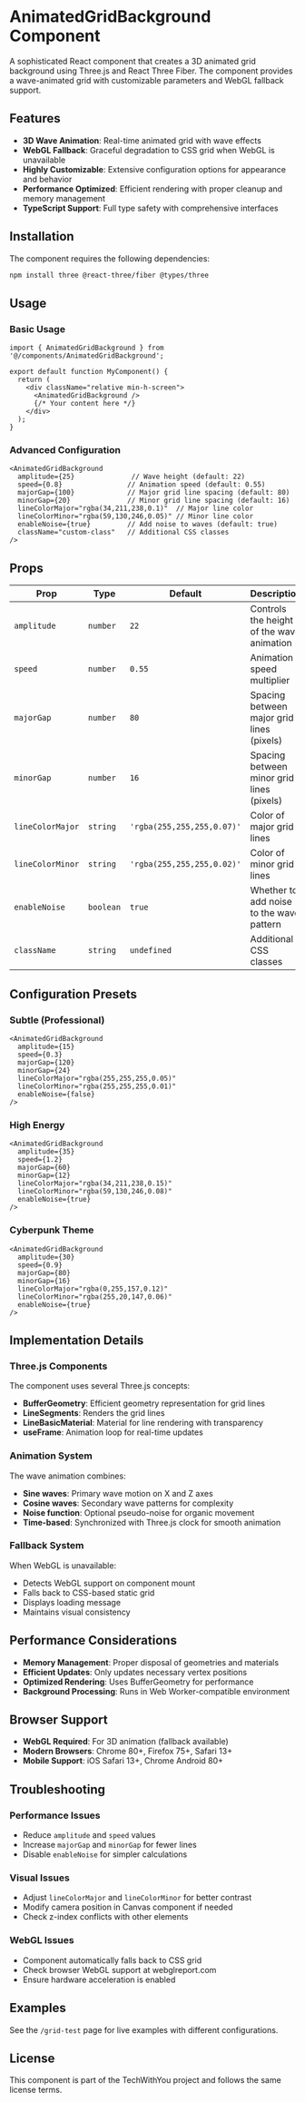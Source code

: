 # AnimatedGridBackground Component

A sophisticated React component that creates a 3D animated grid background using Three.js and React Three Fiber. The component provides a wave-animated grid with customizable parameters and WebGL fallback support.

## Features

- **3D Wave Animation**: Real-time animated grid with wave effects
- **WebGL Fallback**: Graceful degradation to CSS grid when WebGL is unavailable
- **Highly Customizable**: Extensive configuration options for appearance and behavior
- **Performance Optimized**: Efficient rendering with proper cleanup and memory management
- **TypeScript Support**: Full type safety with comprehensive interfaces

## Installation

The component requires the following dependencies:

```bash
npm install three @react-three/fiber @types/three
```

## Usage

### Basic Usage

```tsx
import { AnimatedGridBackground } from '@/components/AnimatedGridBackground';

export default function MyComponent() {
  return (
    <div className="relative min-h-screen">
      <AnimatedGridBackground />
      {/* Your content here */}
    </div>
  );
}
```

### Advanced Configuration

```tsx
<AnimatedGridBackground
  amplitude={25}              // Wave height (default: 22)
  speed={0.8}                // Animation speed (default: 0.55)
  majorGap={100}             // Major grid line spacing (default: 80)
  minorGap={20}              // Minor grid line spacing (default: 16)
  lineColorMajor="rgba(34,211,238,0.1)"  // Major line color
  lineColorMinor="rgba(59,130,246,0.05)" // Minor line color
  enableNoise={true}         // Add noise to waves (default: true)
  className="custom-class"   // Additional CSS classes
/>
```

## Props

| Prop | Type | Default | Description |
|------|------|---------|-------------|
| `amplitude` | `number` | `22` | Controls the height of the wave animation |
| `speed` | `number` | `0.55` | Animation speed multiplier |
| `majorGap` | `number` | `80` | Spacing between major grid lines (pixels) |
| `minorGap` | `number` | `16` | Spacing between minor grid lines (pixels) |
| `lineColorMajor` | `string` | `'rgba(255,255,255,0.07)'` | Color of major grid lines |
| `lineColorMinor` | `string` | `'rgba(255,255,255,0.02)'` | Color of minor grid lines |
| `enableNoise` | `boolean` | `true` | Whether to add noise to the wave pattern |
| `className` | `string` | `undefined` | Additional CSS classes |

## Configuration Presets

### Subtle (Professional)
```tsx
<AnimatedGridBackground
  amplitude={15}
  speed={0.3}
  majorGap={120}
  minorGap={24}
  lineColorMajor="rgba(255,255,255,0.05)"
  lineColorMinor="rgba(255,255,255,0.01)"
  enableNoise={false}
/>
```

### High Energy
```tsx
<AnimatedGridBackground
  amplitude={35}
  speed={1.2}
  majorGap={60}
  minorGap={12}
  lineColorMajor="rgba(34,211,238,0.15)"
  lineColorMinor="rgba(59,130,246,0.08)"
  enableNoise={true}
/>
```

### Cyberpunk Theme
```tsx
<AnimatedGridBackground
  amplitude={30}
  speed={0.9}
  majorGap={80}
  minorGap={16}
  lineColorMajor="rgba(0,255,157,0.12)"
  lineColorMinor="rgba(255,20,147,0.06)"
  enableNoise={true}
/>
```

## Implementation Details

### Three.js Components

The component uses several Three.js concepts:

- **BufferGeometry**: Efficient geometry representation for grid lines
- **LineSegments**: Renders the grid lines
- **LineBasicMaterial**: Material for line rendering with transparency
- **useFrame**: Animation loop for real-time updates

### Animation System

The wave animation combines:
- **Sine waves**: Primary wave motion on X and Z axes
- **Cosine waves**: Secondary wave patterns for complexity
- **Noise function**: Optional pseudo-noise for organic movement
- **Time-based**: Synchronized with Three.js clock for smooth animation

### Fallback System

When WebGL is unavailable:
- Detects WebGL support on component mount
- Falls back to CSS-based static grid
- Displays loading message
- Maintains visual consistency

## Performance Considerations

- **Memory Management**: Proper disposal of geometries and materials
- **Efficient Updates**: Only updates necessary vertex positions
- **Optimized Rendering**: Uses BufferGeometry for performance
- **Background Processing**: Runs in Web Worker-compatible environment

## Browser Support

- **WebGL Required**: For 3D animation (fallback available)
- **Modern Browsers**: Chrome 80+, Firefox 75+, Safari 13+
- **Mobile Support**: iOS Safari 13+, Chrome Android 80+

## Troubleshooting

### Performance Issues
- Reduce `amplitude` and `speed` values
- Increase `majorGap` and `minorGap` for fewer lines
- Disable `enableNoise` for simpler calculations

### Visual Issues
- Adjust `lineColorMajor` and `lineColorMinor` for better contrast
- Modify camera position in Canvas component if needed
- Check z-index conflicts with other elements

### WebGL Issues
- Component automatically falls back to CSS grid
- Check browser WebGL support at webglreport.com
- Ensure hardware acceleration is enabled

## Examples

See the `/grid-test` page for live examples with different configurations.

## License

This component is part of the TechWithYou project and follows the same license terms.